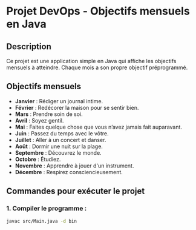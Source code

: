 # Projet DevOps - Objectifs mensuels en Java

## Description
Ce projet est une application simple en Java qui affiche les objectifs mensuels à atteindre. Chaque mois a son propre objectif préprogrammé.

## Objectifs mensuels
- **Janvier** : Rédiger un journal intime.
- **Février** : Redécorer la maison pour se sentir bien.
- **Mars** : Prendre soin de soi.
- **Avril** : Soyez gentil.
- **Mai** : Faites quelque chose que vous n’avez jamais fait auparavant.
- **Juin** : Passez du temps avec le vôtre.
- **Juillet** : Aller à un concert et danser.
- **Août** : Dormir une nuit sur la plage.
- **Septembre** : Découvrez le monde.
- **Octobre** : Étudiez.
- **Novembre** : Apprendre à jouer d'un instrument.
- **Décembre** : Respirez consciencieusement.

## Commandes pour exécuter le projet


### 1. Compiler le programme :
```bash
javac src/Main.java -d bin
